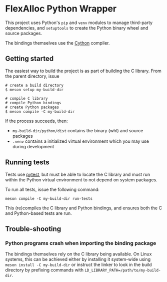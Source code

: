 # FlexAlloc Python Wrapper

This project uses Python's `pip` and `venv` modules to manage third-party dependencies, and `setuptools` to create the Python binary wheel and source packages.

The bindings themselves use the [Cython](https://cython.org/) compiler.


## Getting started
The easiest way to build the project is as part of building the C library. From the parent directory, issue

```
# create a build directory
$ meson setup my-build-dir

# compile C library
# compile Python bindings
# create Python packages
$ meson compile -C my-build-dir
```

If the process succeeds, then:
* `my-build-dir/python/dist` contains the binary (whl) and source packages
* `.venv` contains a initialized virtual environment which you may use during development

## Running tests
Tests use [pytest](https://pytest.org), but must be able to locate the C library and must run within the Python virtual environment to not depend on system packages.

To run all tests, issue the following command:
```
meson compile -C my-build-dir run-tests
```

This (re)compiles the C library and Python bindings, and ensures both the C and Python-based tests are run.

## Trouble-shooting
### Python programs crash when importing the binding package
The bindings themselves rely on the C library being available. On Linux systems, this can be achieved either by installing it system-wide using `meson install -C my-build-dir` or instruct the linker to look in the build directory by prefixing commands with `LD_LIBRARY_PATH=/path/to/my-build-dir`.
